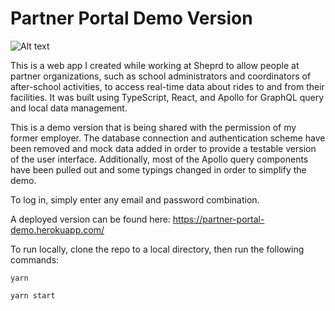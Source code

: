 # Partner Portal Demo Version

![Alt text](https://user-images.githubusercontent.com/7533654/47751540-6e4c3e00-dc68-11e8-88a2-9ba4a641d4dc.png "Roster View")

This is a web app I created while working at Sheprd to allow people at partner organizations, such as school administrators and coordinators of after-school activities, to access real-time data about rides to and from their facilities. It was built using TypeScript, React, and Apollo for GraphQL query and local data management. 

This is a demo version that is being shared with the permission of my former employer. The database connection and authentication scheme have been removed and mock data added in order to provide a testable version of the user interface. Additionally, most of the Apollo query components have been pulled out and some typings changed in order to simplify the demo. 

To log in, simply enter any email and password combination.

A deployed version can be found here: https://partner-portal-demo.herokuapp.com/

To run locally, clone the repo to a local directory, then run the following commands:

```
yarn
```

```
yarn start
```
